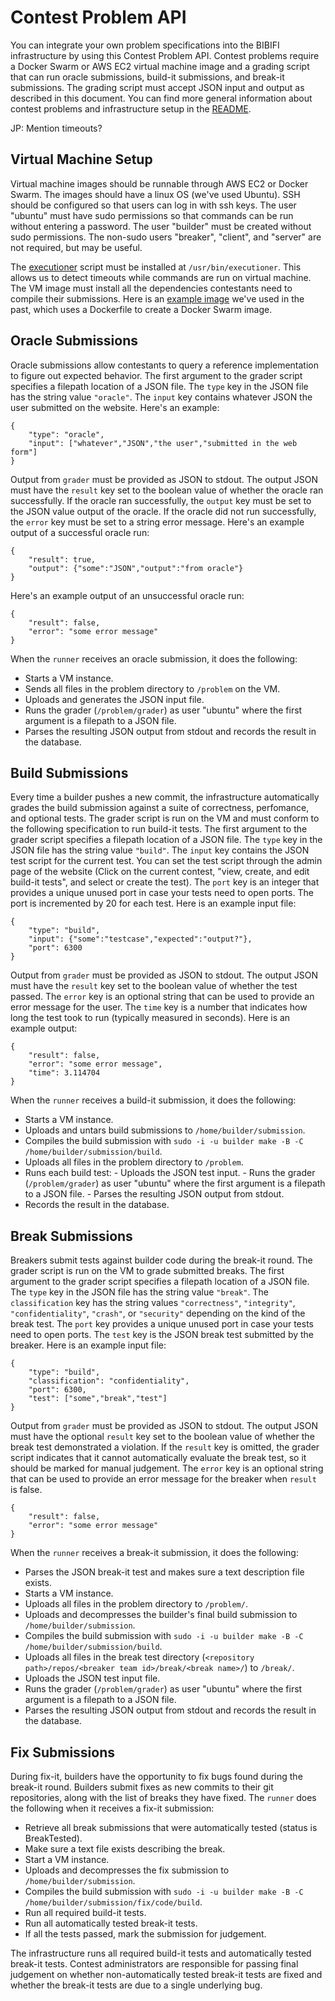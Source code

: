Contest Problem API
===================

You can integrate your own problem specifications into the BIBIFI infrastructure by using this Contest Problem API. 
Contest problems require a Docker Swarm or AWS EC2 virtual machine image and a grading script that can run oracle submissions, build-it submissions, and break-it submissions. 
The grading script must accept JSON input and output as described in this document. 
You can find more general information about contest problems and infrastructure setup in the [README](../README.md). 

JP: Mention timeouts?


Virtual Machine Setup
---------------------

Virtual machine images should be runnable through AWS EC2 or Docker Swarm. 
The images should have a linux OS (we've used Ubuntu). 
SSH should be configured so that users can log in with ssh keys. 
The user "ubuntu" must have sudo permissions so that commands can be run without entering a password. 
The user "builder" must be created without sudo permissions. 
The non-sudo users "breaker", "client", and "server" are not required, but may be useful. 

The [executioner](TODO...) script must be installed at `/usr/bin/executioner`. 
This allows us to detect timeouts while commands are run on virtual machine. 
The VM image must install all the dependencies contestants need to compile their submissions. 
Here is an [example image](TODO...) we've used in the past, which uses a Dockerfile to create a Docker Swarm image. 


Oracle Submissions
------------------

Oracle submissions allow contestants to query a reference implementation to figure out expected behavior. 
The first argument to the grader script specifies a filepath location of a JSON file. 
The `type` key in the JSON file has the string value `"oracle"`. 
The `input` key contains whatever JSON the user submitted on the website.
Here's an example: 

	{
		"type": "oracle",
		"input": ["whatever","JSON","the user","submitted in the web form"]
	}

Output from `grader` must be provided as JSON to stdout.
The output JSON must have the `result` key set to the boolean value of whether the oracle ran successfully. 
If the oracle ran successfully, the `output` key must be set to the JSON value output of the oracle. 
If the oracle did not run successfully, the `error` key must be set to a string error message.
Here's an example output of a successful oracle run:

	{
		"result": true,
		"output": {"some":"JSON","output":"from oracle"}
	}

Here's an example output of an unsuccessful oracle run:

	{
		"result": false,
		"error": "some error message"
	}

When the `runner` receives an oracle submission, it does the following:

- Starts a VM instance.
- Sends all files in the problem directory to `/problem` on the VM.
- Uploads and generates the JSON input file. 
- Runs the grader (`/problem/grader`) as user "ubuntu" where the first argument is a filepath to a JSON file. 
- Parses the resulting JSON output from stdout and records the result in the database.


Build Submissions
-----------------

Every time a builder pushes a new commit, the infrastructure automatically grades the build submission against a suite of correctness, perfomance, and optional tests. 
The grader script is run on the VM and must conform to the following specification to run build-it tests. 
The first argument to the grader script specifies a filepath location of a JSON file. 
The `type` key in the JSON file has the string value `"build"`. 
The `input` key contains the JSON test script for the current test. 
You can set the test script through the admin page of the website (Click on the current contest, "view, create, and edit build-it tests", and select or create the test). 
The `port` key is an integer that provides a unique unused port in case your tests need to open ports. 
The port is incremented by 20 for each test. 
Here is an example input file: 

	{
		"type": "build",
		"input": {"some":"testcase","expected":"output?"},
		"port": 6300
	}

Output from `grader` must be provided as JSON to stdout.
The output JSON must have the `result` key set to the boolean value of whether the test passed. 
The `error` key is an optional string that can be used to provide an error message for the user. 
The `time` key is a number that indicates how long the test took to run (typically measured in seconds). 
Here is an example output:

	{
		"result": false,
		"error": "some error message",
		"time": 3.114704
	}

When the `runner` receives a build-it submission, it does the following:

- Starts a VM instance.
- Uploads and untars build submissions to `/home/builder/submission`.
- Compiles the build submission with `sudo -i -u builder make -B -C /home/builder/submission/build`.
- Uploads all files in the problem directory to `/problem`.
- Runs each build test:
				- Uploads the JSON test input.
				- Runs the grader (`/problem/grader`) as user "ubuntu" where the first argument is a filepath to a JSON file.
				- Parses the resulting JSON output from stdout.
- Records the result in the database.

Break Submissions
-----------------

Breakers submit tests against builder code during the break-it round. 
The grader script is run on the VM to grade submitted breaks. 
The first argument to the grader script specifies a filepath location of a JSON file. 
The `type` key in the JSON file has the string value `"break"`. 
The `classification` key has the string values `"correctness"`, `"integrity"`, `"confidentiality"`, `"crash"`, or `"security"` depending on the kind of the break test.
The `port` key provides a unique unused port in case your tests need to open ports. 
The `test` key is the JSON break test submitted by the breaker. 
Here is an example input file: 

	{
		"type": "build",
		"classification": "confidentiality",
		"port": 6300,
		"test": ["some","break","test"]
	}

Output from `grader` must be provided as JSON to stdout.
The output JSON must have the optional `result` key set to the boolean value of whether the break test demonstrated a violation. 
If the `result` key is omitted, the grader script indicates that it cannot automatically evaluate the break test, so it should be marked for manual judgement. 
The `error` key is an optional string that can be used to provide an error message for the breaker when `result` is false. 

	{
		"result": false,
		"error": "some error message"
	}

When the `runner` receives a break-it submission, it does the following:

- Parses the JSON break-it test and makes sure a text description file exists.
- Starts a VM instance.
- Uploads all files in the problem directory to `/problem/`.
- Uploads and decompresses the builder's final build submission to `/home/builder/submission`.
- Compiles the build submission with `sudo -i -u builder make -B -C /home/builder/submission/build`.
- Uploads all files in the break test directory (`<repository path>/repos/<breaker team id>/break/<break name>/`) to `/break/`.
- Uploads the JSON test input file.
- Runs the grader (`/problem/grader`) as user "ubuntu" where the first argument is a filepath to a JSON file.
- Parses the resulting JSON output from stdout and records the result in the database.

Fix Submissions
---------------

During fix-it, builders have the opportunity to fix bugs found during the break-it round. 
Builders submit fixes as new commits to their git repositories, along with the list of breaks they have fixed. 
The `runner` does the following when it receives a fix-it submission: 

- Retrieve all break submissions that were automatically tested (status is BreakTested).
- Make sure a text file exists describing the break. 
- Start a VM instance. 
- Uploads and decompresses the fix submission to `/home/builder/submission`.
- Compiles the build submission with `sudo -i -u builder make -B -C /home/builder/submission/fix/code/build`.
- Run all required build-it tests. 
- Run all automatically tested break-it tests.
- If all the tests passed, mark the submission for judgement.

The infrastructure runs all required build-it tests and automatically tested break-it tests. 
Contest administrators are responsible for passing final judgement on whether non-automatically tested break-it tests are fixed and whether the break-it tests are due to a single underlying bug. 

